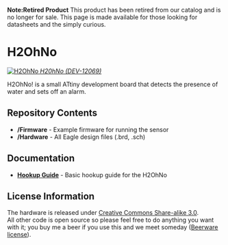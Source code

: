 
**Note:Retired Product**
This product has been retired from our catalog and is no longer for sale. This page is made available for those looking for datasheets and the simply curious.

H2OhNo
======


[![H2OhNo](https://dlnmh9ip6v2uc.cloudfront.net/images/products/1/2/0/6/9/12069-05_medium.jpg) 
*H20hNo (DEV-12069)*](https://www.sparkfun.com/products/12069)

H2OhNo! is a small ATtiny development board that detects the presence of water and sets off an alarm.


Repository Contents
-------------------

* **/Firmware** - Example firmware for running the sensor
* **/Hardware** - All Eagle design files (.brd, .sch)


Documentation
-------------------
* **[Hookup Guide](https://learn.sparkfun.com/tutorials/h2ohno)** - Basic hookup guide for the H2OhNo

 
License Information
-------------------
The hardware is released under [Creative Commons Share-alike 3.0](http://creativecommons.org/licenses/by-sa/3.0/).  
All other code is open source so please feel free to do anything you want with it; you buy me a beer if you use this and we meet someday ([Beerware license](http://en.wikipedia.org/wiki/Beerware)).
